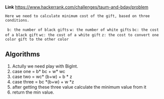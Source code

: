 **Link** https://www.hackerrank.com/challenges/taum-and-bday/problem

`Here we need to calculate minimum cost of the gift, based on three conditions.`


` b: the number of black gifts`
 `w: the number of white gifts`
 `bc: the cost of a black gift`
 `wc: the cost of a white gift`
 `z: the cost to convert one color gift to the other color`


## Algorithms 
1. Actully we need play with BigInt.
2. case one =  b* bc + w* wc
3. case two = wc* (b+w) + b * z
4. case three = bc *(b+w) + w *z
5. after getting these three value calculate the minimum value from it 
6. return the min value.